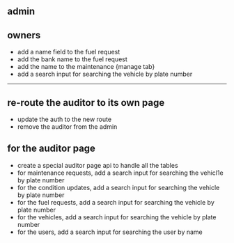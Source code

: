 ## admin


## owners
- add a name field to the fuel request 
- add the bank name to the fuel request
- add the name to the maintenance {manage tab}
- add a search input for searching the vehicle by plate number

--- 


## re-route the auditor to its own page
- update the auth to the new route
- remove the auditor from the admin


## for the auditor page
- create a special auditor page api to handle all the tables
- for maintenance requests, add a search input for searching the vehicl1e by plate number
- for the condition updates, add a search input for searching the vehicle by plate number
- for the fuel requests, add a search input for searching the vehicle by plate number
- for the vehicles, add a search input for searching the vehicle by plate number
- for the users, add a search input for searching the user by name

























